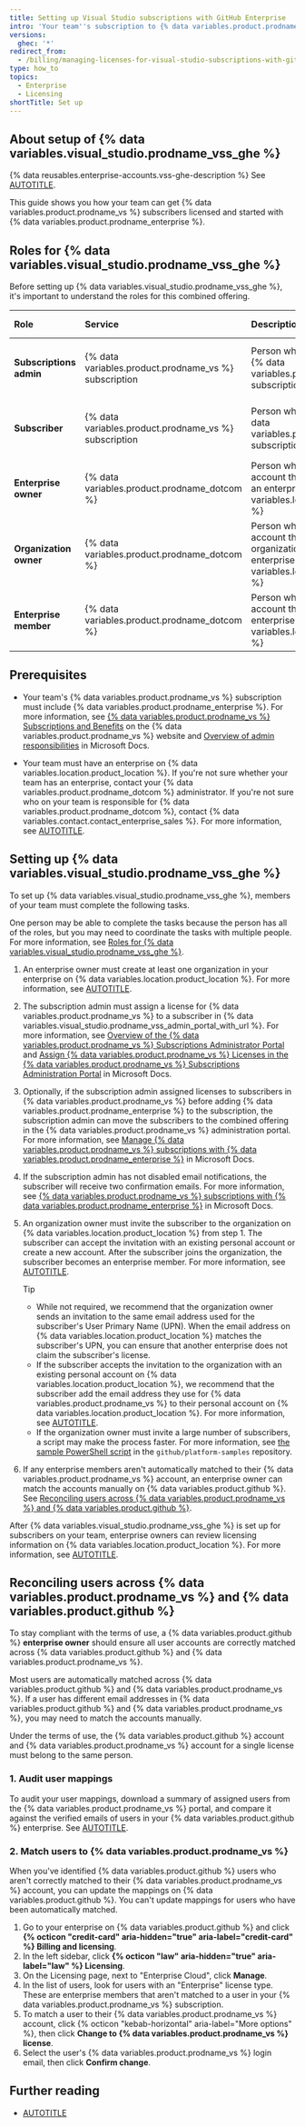 ```yaml
---
title: Setting up Visual Studio subscriptions with GitHub Enterprise
intro: 'Your team''s subscription to {% data variables.product.prodname_vs %} can also provide access to {% data variables.product.prodname_enterprise %}.'
versions:
  ghec: '*'
redirect_from:
  - /billing/managing-licenses-for-visual-studio-subscriptions-with-github-enterprise/setting-up-visual-studio-subscriptions-with-github-enterprise
type: how_to
topics:
  - Enterprise
  - Licensing
shortTitle: Set up
---
```


## About setup of {% data variables.visual_studio.prodname_vss_ghe %}

{% data reusables.enterprise-accounts.vss-ghe-description %} See [AUTOTITLE](/billing/managing-billing-for-your-products/managing-licenses-for-visual-studio-subscriptions-with-github-enterprise/about-visual-studio-subscriptions-with-github-enterprise).

This guide shows you how your team can get {% data variables.product.prodname_vs %} subscribers licensed and started with {% data variables.product.prodname_enterprise %}.

## Roles for {% data variables.visual_studio.prodname_vss_ghe %}

Before setting up {% data variables.visual_studio.prodname_vss_ghe %}, it's important to understand the roles for this combined offering.

| Role | Service | Description | More information |
| :- | :- | :- | :- |
| **Subscriptions admin** | {% data variables.product.prodname_vs %} subscription | Person who assigns licenses for {% data variables.product.prodname_vs %} subscription | [Overview of admin responsibilities](https://docs.microsoft.com/en-us/visualstudio/subscriptions/admin-responsibilities) in Microsoft Docs |
| **Subscriber** | {% data variables.product.prodname_vs %} subscription | Person who uses a license for {% data variables.product.prodname_vs %} subscription | [Visual Studio Subscriptions documentation](https://docs.microsoft.com/en-us/visualstudio/subscriptions/) in Microsoft Docs |
| **Enterprise owner** | {% data variables.product.prodname_dotcom %} | Person who has a personal account that's an administrator of an enterprise on {% data variables.location.product_location %} | [AUTOTITLE](/admin/user-management/managing-users-in-your-enterprise/roles-in-an-enterprise#enterprise-owner) |
| **Organization owner** | {% data variables.product.prodname_dotcom %} | Person who has a personal account that's an owner of an organization in your team's enterprise on {% data variables.location.product_location %} | [AUTOTITLE](/organizations/managing-peoples-access-to-your-organization-with-roles/roles-in-an-organization#organization-owners) |
| **Enterprise member** | {% data variables.product.prodname_dotcom %} | Person who has a personal account that's a member of an enterprise on {% data variables.location.product_location %} | [AUTOTITLE](/admin/user-management/managing-users-in-your-enterprise/roles-in-an-enterprise#enterprise-members)  |

## Prerequisites

* Your team's {% data variables.product.prodname_vs %} subscription must include {% data variables.product.prodname_enterprise %}. For more information, see [{% data variables.product.prodname_vs %} Subscriptions and Benefits](https://visualstudio.microsoft.com/subscriptions/) on the {% data variables.product.prodname_vs %} website and [Overview of admin responsibilities](https://docs.microsoft.com/en-us/visualstudio/subscriptions/admin-responsibilities) in Microsoft Docs.

* Your team must have an enterprise on {% data variables.location.product_location %}. If you're not sure whether your team has an enterprise, contact your {% data variables.product.prodname_dotcom %} administrator. If you're not sure who on your team is responsible for {% data variables.product.prodname_dotcom %}, contact {% data variables.contact.contact_enterprise_sales %}. For more information, see [AUTOTITLE](/admin/overview/about-enterprise-accounts).

## Setting up {% data variables.visual_studio.prodname_vss_ghe %}

To set up {% data variables.visual_studio.prodname_vss_ghe %}, members of your team must complete the following tasks.

One person may be able to complete the tasks because the person has all of the roles, but you may need to coordinate the tasks with multiple people. For more information, see [Roles for {% data variables.visual_studio.prodname_vss_ghe %}](#roles-for-visual-studio-subscriptions-with-github-enterprise).

1. An enterprise owner must create at least one organization in your enterprise on {% data variables.location.product_location %}. For more information, see [AUTOTITLE](/admin/user-management/managing-organizations-in-your-enterprise/adding-organizations-to-your-enterprise).

1. The subscription admin must assign a license for {% data variables.product.prodname_vs %} to a subscriber in {% data variables.visual_studio.prodname_vss_admin_portal_with_url %}. For more information, see [Overview of the {% data variables.product.prodname_vs %} Subscriptions Administrator Portal](https://docs.microsoft.com/en-us/visualstudio/subscriptions/using-admin-portal) and [Assign {% data variables.product.prodname_vs %} Licenses in the {% data variables.product.prodname_vs %} Subscriptions Administration Portal](https://docs.microsoft.com/en-us/visualstudio/subscriptions/assign-license) in Microsoft Docs.

1. Optionally, if the subscription admin assigned licenses to subscribers in {% data variables.product.prodname_vs %} before adding {% data variables.product.prodname_enterprise %} to the subscription, the subscription admin can move the subscribers to the combined offering in the {% data variables.product.prodname_vs %} administration portal. For more information, see [Manage {% data variables.product.prodname_vs %} subscriptions with {% data variables.product.prodname_enterprise %}](https://docs.microsoft.com/en-us/visualstudio/subscriptions/assign-github#moving-to-visual-studio-with-github-enterprise) in Microsoft Docs.

1. If the subscription admin has not disabled email notifications, the subscriber will receive two confirmation emails. For more information, see [{% data variables.product.prodname_vs %} subscriptions with {% data variables.product.prodname_enterprise %}](https://docs.microsoft.com/en-us/visualstudio/subscriptions/access-github#what-is-the-visual-studio-subscription-with-github-enterprise-setup-process) in Microsoft Docs.

1. An organization owner must invite the subscriber to the organization on {% data variables.location.product_location %} from step 1. The subscriber can accept the invitation with an existing personal account or create a new account. After the subscriber joins the organization, the subscriber becomes an enterprise member. For more information, see [AUTOTITLE](/organizations/managing-membership-in-your-organization/inviting-users-to-join-your-organization).

   > [!TIP]
   > * While not required, we recommend that the organization owner sends an invitation to the same email address used for the subscriber's User Primary Name (UPN). When the email address on {% data variables.location.product_location %} matches the subscriber's UPN, you can ensure that another enterprise does not claim the subscriber's license.
   > * If the subscriber accepts the invitation to the organization with an existing personal account on {% data variables.location.product_location %}, we recommend that the subscriber add the email address they use for {% data variables.product.prodname_vs %} to their personal account on {% data variables.location.product_location %}. For more information, see [AUTOTITLE](/account-and-profile/setting-up-and-managing-your-personal-account-on-github/managing-email-preferences/adding-an-email-address-to-your-github-account).
   > * If the organization owner must invite a large number of subscribers, a script may make the process faster. For more information, see [the sample PowerShell script](https://github.com/github/platform-samples/blob/master/api/powershell/invite_members_to_org.ps1) in the `github/platform-samples` repository.

1. If any enterprise members aren't automatically matched to their {% data variables.product.prodname_vs %} account, an enterprise owner can match the accounts manually on {% data variables.product.github %}. See [Reconciling users across {% data variables.product.prodname_vs %} and {% data variables.product.github %}](#reconciling-users-across-visual-studio-and-github).

After {% data variables.visual_studio.prodname_vss_ghe %} is set up for subscribers on your team, enterprise owners can review licensing information on {% data variables.location.product_location %}. For more information, see [AUTOTITLE](/billing/managing-the-plan-for-your-github-account/viewing-the-subscription-and-usage-for-your-enterprise-account).

## Reconciling users across {% data variables.product.prodname_vs %} and {% data variables.product.github %}

To stay compliant with the terms of use, a {% data variables.product.github %} **enterprise owner** should ensure all user accounts are correctly matched across {% data variables.product.github %} and {% data variables.product.prodname_vs %}.

Most users are automatically matched across {% data variables.product.github %} and {% data variables.product.prodname_vs %}. If a user has different email addresses in {% data variables.product.github %} and {% data variables.product.prodname_vs %}, you may need to match the accounts manually.

Under the terms of use, the {% data variables.product.github %} account and {% data variables.product.prodname_vs %} account for a single license must belong to the same person.

### 1. Audit user mappings

To audit your user mappings, download a summary of assigned users from the {% data variables.product.prodname_vs %} portal, and compare it against the verified emails of users in your {% data variables.product.github %} enterprise. See [AUTOTITLE](/enterprise-cloud@latest/admin/managing-accounts-and-repositories/managing-users-in-your-enterprise/viewing-people-in-your-enterprise#viewing-members-email-addresses).

### 2. Match users to {% data variables.product.prodname_vs %}

When you've identified {% data variables.product.github %} users who aren't correctly matched to their {% data variables.product.prodname_vs %} account, you can update the mappings on {% data variables.product.github %}. You can't update mappings for users who have been automatically matched.

1. Go to your enterprise on {% data variables.product.github %} and click **{% octicon "credit-card" aria-hidden="true" aria-label="credit-card" %} Billing and licensing**.
1. In the left sidebar, click **{% octicon "law" aria-hidden="true" aria-label="law" %} Licensing**.
1. On the Licensing page, next to "Enterprise Cloud", click **Manage**.
1. In the list of users, look for users with an "Enterprise" license type. These are enterprise members that aren't matched to a user in your {% data variables.product.prodname_vs %} subscription.
1. To match a user to their {% data variables.product.prodname_vs %} account, click {% octicon "kebab-horizontal" aria-label="More options" %}, then click **Change to {% data variables.product.prodname_vs %} license**.
1. Select the user's {% data variables.product.prodname_vs %} login email, then click **Confirm change**.

## Further reading

* [AUTOTITLE](/get-started/onboarding/getting-started-with-github-enterprise-cloud)
